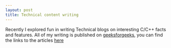 ```yaml
---
layout: post
title: Technical content writing
---
```


Recently I explored fun in writing Technical blogs on interesting C/C++ facts and features. All of my writing is published on [geeksforgeeks](http://www.geeksforgeeks.org/), you can find the links to the articles [here](https://msdeep14.github.io/projects/geeksforgeeks_articles.html)
